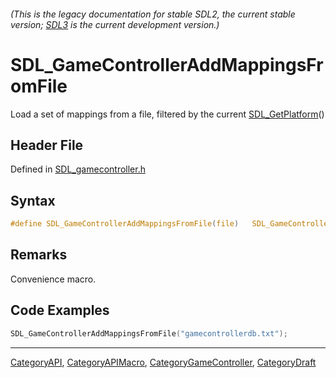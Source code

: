 ###### (This is the legacy documentation for stable SDL2, the current stable version; [SDL3](https://wiki.libsdl.org/SDL3/) is the current development version.)
# SDL_GameControllerAddMappingsFromFile

Load a set of mappings from a file, filtered by the current [SDL_GetPlatform](SDL_GetPlatform)()

## Header File

Defined in [SDL_gamecontroller.h](https://github.com/libsdl-org/SDL/blob/SDL2/include/SDL_gamecontroller.h)

## Syntax

```c
#define SDL_GameControllerAddMappingsFromFile(file)   SDL_GameControllerAddMappingsFromRW(SDL_RWFromFile(file, "rb"), 1)
```

## Remarks

Convenience macro.

## Code Examples

```c++
SDL_GameControllerAddMappingsFromFile("gamecontrollerdb.txt");
```

----
[CategoryAPI](CategoryAPI), [CategoryAPIMacro](CategoryAPIMacro), [CategoryGameController](CategoryGameController), [CategoryDraft](CategoryDraft)
<!-- #See the Style Guide for instructions on editing the footer. -->


